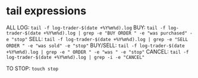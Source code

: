 # tail expressions

ALL LOG: `tail -f log-trader-$(date +%Y%m%d).log`
BUY: `tail -f log-trader-$(date +%Y%m%d).log | grep -e "BUY ORDER " -e "was purchased" -e "stop"`
SELL: `tail -f log-trader-$(date +%Y%m%d).log | grep -e "SELL ORDER " -e "was sold" -e "stop"`
BUY/SELL: `tail -f log-trader-$(date +%Y%m%d).log | grep -e " ORDER " -e "was " -e "stop"`
CANCEL: `tail -f log-trader-$(date +%Y%m%d).log | grep -i -e "CANCEL"`

TO STOP: `touch stop`

